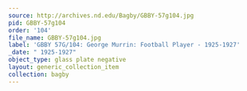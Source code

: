 ```yaml
---
source: http://archives.nd.edu/Bagby/GBBY-57g104.jpg
pid: GBBY-57g104
order: '104'
file_name: GBBY-57g104.jpg
label: 'GBBY 57G/104: George Murrin: Football Player - 1925-1927'
_date: " 1925-1927"
object_type: glass plate negative
layout: generic_collection_item
collection: bagby
---
```

